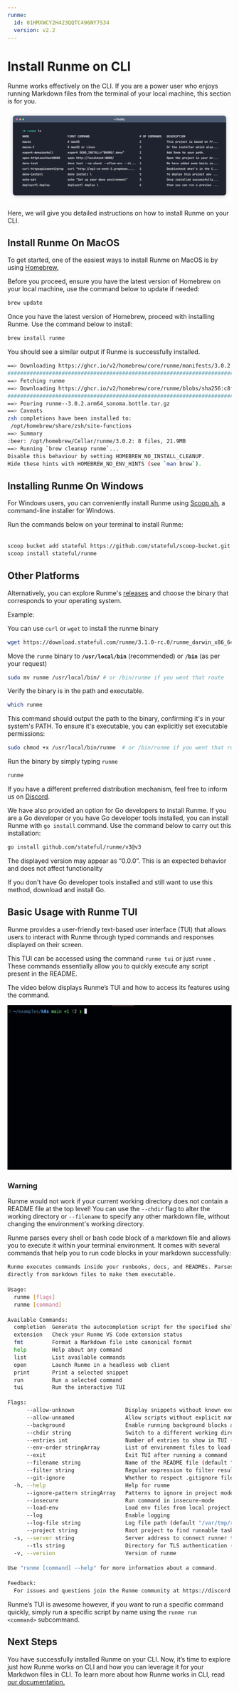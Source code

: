 ```yaml
---
runme:
  id: 01HMXWCY2H423QQTC496NY7S34
  version: v2.2
---
```


# Install Runme on CLI

Runme works effectively on the CLI. If you are a power user who enjoys running Markdown files from the terminal of your local machine, this section is for you.

![cli](../../static/img/terminal.png)

Here, we will give you detailed instructions on how to install Runme on your CLI.

## **Install Runme On MacOS**

To get started, one of the easiest ways to install Runme on MacOS is by using [Homebrew.](https://brew.sh/)

Before you proceed, ensure you have the latest version of Homebrew on your local machine, use the command below to update if needed:

```sh {"id":"01HMXXFJFXWEN7ER7PSYKQNH3C","name":"brew update"}
brew update
```

Once you have the latest version of Homebrew, proceed with installing Runme. Use the command below to install:

```sh {"id":"01HMXXF11NA3BJNCDYQAED3654"}
brew install runme
```

You should see a similar output if Runme is successfully installed.

```sh {"id":"01HQK3K4B8AC82PPT9370P49FD"}
==> Downloading https://ghcr.io/v2/homebrew/core/runme/manifests/3.0.2
##################################################################################################################################################################################################### 100.0%
==> Fetching runme
==> Downloading https://ghcr.io/v2/homebrew/core/runme/blobs/sha256:c8fb6b6c6b3ee65fd8ee8b24fe9e85bec007afb89623f7fc40a83705d9e182de
##################################################################################################################################################################################################### 100.0%
==> Pouring runme--3.0.2.arm64_sonoma.bottle.tar.gz
==> Caveats
zsh completions have been installed to:
 /opt/homebrew/share/zsh/site-functions
==> Summary
:beer: /opt/homebrew/Cellar/runme/3.0.2: 8 files, 21.9MB
==> Running `brew cleanup runme`...
Disable this behaviour by setting HOMEBREW_NO_INSTALL_CLEANUP.
Hide these hints with HOMEBREW_NO_ENV_HINTS (see `man brew`).
```

## **Installing Runme On Windows**

For Windows users, you can conveniently install Runme using [Scoop.sh](https://scoop.sh/), a command-line installer for Windows.

Run the commands below on your terminal to install Runme:

```sh {"id":"01HMXWP6WJP70JQEBKRMZWR955"}

scoop bucket add stateful https://github.com/stateful/scoop-bucket.git
scoop install stateful/runme

```

## **Other Platforms**

Alternatively, you can explore Runme's [releases](https://github.com/stateful/runme/releases) and choose the binary that corresponds to your operating system.

Example:

You can use `curl` or `wget` to install the runme binary

```bash {"id":"01HQW47K686SC6V7S5TH3Z7AFQ"}
wget https://download.stateful.com/runme/3.1.0-rc.0/runme_darwin_x86_64.tar.gz
```

Move the `runme` binary to **`/usr/local/bin`** (recommended) or **`/bin`** (as per your request)

```bash {"id":"01HQW47K69NQ6XZG26TQSP44MW"}
sudo mv runme /usr/local/bin/ # or /bin/runme if you went that route
```

Verify the binary is in the path and executable.

```bash {"id":"01HQW47K69P24D0JYBPQN0N755"}
which runme
```

This command should output the path to the binary, confirming it's in your system's PATH. To ensure it's executable, you can explicitly set executable permissions:

```bash {"id":"01HQW47K69ZTYTGC6998GF77VV"}
sudo chmod +x /usr/local/bin/runme  # or /bin/runme if you went that route
```

Run the binary by simply typing `runme`

```bash {"id":"01HQW47K69QVW77PN5NTARQZMX"}
runme
```

If you have a different preferred distribution mechanism, feel free to inform us on [Discord](https://discord.gg/runme).

We have also provided an option for Go developers to install Runme. If you are a Go developer or you have Go developer tools installed, you can install Runme with `go install`  command. Use the command below to carry out this installation:

```sh {"id":"01HQK3RSC9YSH5NM2AE503GRB5"}
go install github.com/stateful/runme/v3@v3
```

<Infobox type="warning" title="Warning!">

The displayed version may appear as “0.0.0”. This is an expected behavior and does not affect functionality

</Infobox>

If you don't have Go developer tools installed and still want to use this method, download and install Go.

## **Basic Usage with Runme TUI**

Runme provides a user-friendly text-based user interface (TUI) that allows users to interact with Runme through typed commands and responses displayed on their screen.

This TUI can be accessed using the command `runme tui` or just `runme` . These commands essentially allow you to quickly execute any script present in the README.

The video below displays Runme’s TUI and how to access its features using the command.

![Runme TUI Usage](../../static/img/runme-tui.gif)

### **Warning**

Runme would not work if your current working directory does not contain a README file at the top level! You can use the `--chdir` flag to alter the working directory or `--filename` to specify any other markdown file, without changing the environment's working directory.

Runme parses every shell or bash code block of a markdown file and allows you to execute it within your terminal environment. It comes with several commands that help you to run code blocks in your markdown successfully:

```sh {"id":"01HMXWHNSWH5DV8A9P289P8SSE"}
Runme executes commands inside your runbooks, docs, and READMEs. Parses commands
directly from markdown files to make them executable.

Usage:
  runme [flags]
  runme [command]

Available Commands:
  completion  Generate the autocompletion script for the specified shell
  extension   Check your Runme VS Code extension status
  fmt         Format a Markdown file into canonical format
  help        Help about any command
  list        List available commands
  open        Launch Runme in a headless web client
  print       Print a selected snippet
  run         Run a selected command
  tui         Run the interactive TUI

Flags:
      --allow-unknown                Display snippets without known executor (default true)
      --allow-unnamed                Allow scripts without explicit names
      --background                   Enable running background blocks as background processes
      --chdir string                 Switch to a different working directory before executing the command (default "/Users/macbookpro")
      --entries int                  Number of entries to show in TUI (default 5)
      --env-order stringArray        List of environment files to load in order. (default [.env.local,.env])
      --exit                         Exit TUI after running a command
      --filename string              Name of the README file (default "README.md")
      --filter string                Regular expression to filter results, by filename and task name
      --git-ignore                   Whether to respect .gitignore file(s) in project (default true)
  -h, --help                         Help for runme
      --ignore-pattern stringArray   Patterns to ignore in project mode (default [node_modules,.venv])
      --insecure                     Run command in insecure-mode
      --load-env                     Load env files from local project. Control which files to load with --env-order (default true)
      --log                          Enable logging
      --log-file string              Log file path (default "/var/tmp/runme.log")
      --project string               Root project to find runnable tasks
  -s, --server string                Server address to connect runner to
      --tls string                   Directory for TLS authentication (default "/Users/macbookpro/Library/Application Support/runme/tls")
  -v, --version                      Version of runme

Use "runme [command] --help" for more information about a command.

Feedback:
  For issues and questions join the Runme community at https://discord.gg/runme
```

Runme’s TUI is awesome however, if you want to run a specific command quickly, simply run a specific script by name using the `runme run <command>` subcommand.

## **Next Steps**

You have successfully installed Runme on your CLI. Now, it’s time to explore just how Runme works on CLI and how you can leverage it for your Markdwon files in CLI. To learn more about how Runme works in CLI, read [our documentation.](../how-runme-works/cli.md)
